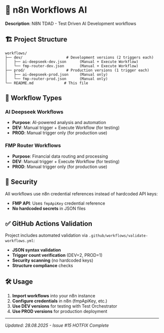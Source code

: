 # 📝 n8n Workflows AI

**Description**: N8N TDAD - Test Driven AI Development workflows

## 🏗️ **Project Structure**

```
workflows/
├── dev/                    # Development versions (2 triggers each)
│   ├── ai-deepseek-dev.json      (Manual + Execute Workflow)
│   └── fmp-router-dev.json       (Manual + Execute Workflow)
├── prod/                   # Production versions (1 trigger each)  
│   ├── ai-deepseek-prod.json     (Manual only)
│   └── fmp-router-prod.json      (Manual only)
└── README.md              # This file
```

## 🚀 **Workflow Types**

### **AI Deepseek Workflows**
- **Purpose**: AI-powered analysis and automation
- **DEV**: Manual trigger + Execute Workflow (for testing)
- **PROD**: Manual trigger only (for production use)

### **FMP Router Workflows**  
- **Purpose**: Financial data routing and processing
- **DEV**: Manual trigger + Execute Workflow (for testing)
- **PROD**: Manual trigger only (for production use)

## 🔐 **Security**

All workflows use n8n credential references instead of hardcoded API keys:
- **FMP API**: Uses `fmpApiKey` credential reference
- **No hardcoded secrets** in JSON files

## ✅ **GitHub Actions Validation**

Project includes automated validation via `.github/workflows/validate-workflows.yml`:
- **JSON syntax validation** 
- **Trigger count verification** (DEV=2, PROD=1)
- **Security scanning** (no hardcoded keys)
- **Structure compliance** checks

## 🛠️ **Usage**

1. **Import workflows** into your n8n instance
2. **Configure credentials** in n8n (fmpApiKey, etc.)
3. **Use DEV versions** for testing with Test Orchestrator
4. **Use PROD versions** for production deployment

---

*Updated: 28.08.2025 - Issue #15 HOTFIX Complete*